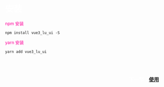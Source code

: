 # <font color="#fff"> 安装</font>


<font color="#ff009a">npm 安装</font>


```
npm install vue3_lu_ui -S
```

<font color="#ff009a">yarn 安装</font>

```
yarn add vue3_lu_ui
```

<br />
<br />

<div align="right">

### <font color="#fff">下一节：[使用](#doc/use)</font>
</div>

